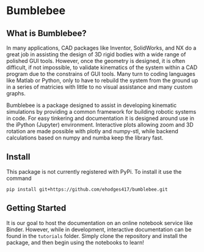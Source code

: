 # Bumblebee

## What is Bumblebee?

In many applications, CAD packages like Inventor, SolidWorks, and NX do a great job in assisting the design of 3D rigid bodies with a wide range of polished GUI tools. However, once the geometry is designed, it is often difficult, if not impossible, to validate kinematics of the system within a CAD program due to the constrains of GUI tools. Many turn to coding languages like Matlab or Python, only to have to rebuild the system from the ground up in a series of matricies with little to no visual assistance and many custom graphs.

Bumblebee is a package designed to assist in developing kinematic simulations by providing a common framework for building robotic systems in code. For easy tinkering and documentation it is designed around use in the iPython (Jupyter) environment. Interactive plots allowing zoom and 3D rotation are made possible with plotly and numpy-stl, while backend calculations based on numpy and numba keep the library fast.

## Install

This package is not currently registered with PyPi. To install it use the command

```
pip install git+https://github.com/ehodges417/bumblebee.git
```

## Getting Started

It is our goal to host the documentation on an online notebook service like Binder. However, while in development, interactive documentation can be found in the `tutorials` folder. Simply clone the repository and install the package, and then begin using the notebooks to learn!